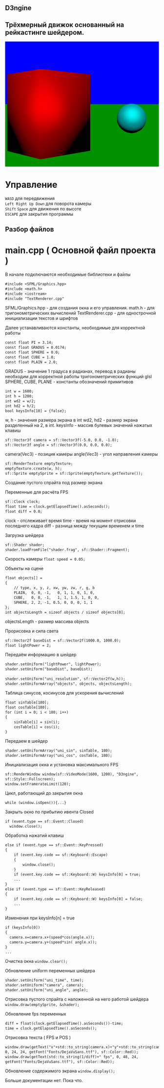 ## D3ngine
## Трёхмерный движок основанный на рейкастинге шейдером.
![Пример работы текущей версии](https://github.com/LedinecMing/D3ngine/raw/main/Screenshots/снимок.png)
# Управление
`WASD` для передвижения  
`Left Right Up Down` для поворота камеры  
`Shift` `Space` для движения по высоте  
`ESCAPE` для закрытия программы
## Разбор файлов
# main.cpp ( Основной файл проекта )
В начале подключаются необходимые библиотеки и файлы
```
#include <SFML/Graphics.hpp>
#include <math.h>
#include <iostream>
#include "TextRenderer.cpp"
```
SFML/Graphics.hpp - для создания окна и его управления.
math.h - для тригонометрических вычислений
TextRenderer.cpp - для однострочной инициализации текстов и шрифтов

Далее устанавливаются константы, необходимые для корректной работы
```
const float PI = 3.14;
const float GRADUS = 0.0174;
const float SPHERE = 0.0;
const float CUBE = 1.0;
const float PLAIN = 2.0;
```
GRADUS - значение 1 градуса в радианах, перевод в радианы необходим для корректной работы тригонометрических функций glsl
SPHERE, CUBE, PLANE - константы обозначений примитивов
```
int w = 1600;
int h = 1200;
int wd2 = w/2;
int hd2 = h/2;
bool keysInfo[10] = {false};
```
w, h - значения размера экрана в int
wd2, hd2 - размер экрана разделенный на 2, в int.
keysInfo - массив булевых значений нажатых клавиш

```
sf::Vector3f camera = sf::Vector3f(-5.0, 0.0, -1.0);
sf::Vector3f angle = sf::Vector3f(0.0, 0.0, 0.0);
```
camera(Vec3) - позиция камеры
angle(Vec3) - угол направления камеры

```
sf::RenderTexture emptyTexture;
emptyTexture.create(w, h);
sf::Sprite emptySprite = sf::Sprite(emptyTexture.getTexture());
```
Создание пустого спрайта под размер экрана

Переменные для расчёта FPS
```
sf::Clock clock;
float time = clock.getElapsedTime().asSeconds();
float diff = 0.0;
```
clock - отслеживает время
time - время на момент отрисовки последнего кадра
diff - разница между текущим временем и time

Загрузка шейдера
```
sf::Shader shader;
shader.loadFromFile("shader.frag", sf::Shader::Fragment);
```

Скорость камеры ```float speed = 0.05;```

Объекты на сцене
```
float objects[] =
{
    // type, x, y, z, xw, yw, zw, r, g, b
    PLAIN,  0, 0, -1,   0, 1, 1, 0, 1, 0,
    CUBE,   0, 0, -1,   1, 1, 1.5, 1, 0, 0,
    SPHERE, 2, 2, -1, 0.5, 0, 0, 0, 1, 1
};
int objectsLength = sizeof objects / sizeof objects[0];
```
objectsLength - размер массива objects

Прорисовка и сила света
```
sf::Vector2f baseDist = sf::Vector2f(1000.0, 1000.0);
float lightPower = 2;
```

Передаём информацию в шейдер
```
shader.setUniform("lightPower", lightPower);
shader.setUniform("baseDist", baseDist);

shader.setUniform("uni_resolution", sf::Vector2f(w,h));
shader.setUniformArray("objects", objects, objectsLength);
```

Таблица синусов, косинусов для ускорения вычислений
```
float sinTable[180];
float cosTable[180]; 
for (int i = 0; i < 180; i++)
{
    sinTable[i] = sin(i);
    cosTable[i] = cos(i);
}
```
Передаем в шейдер
```
shader.setUniformArray("uni_sin", sinTable, 180);
shader.setUniformArray("uni_cos", cosTable, 180);
```

Инициализация окна и установка максимального FPS
```
sf::RenderWindow window(sf::VideoMode(1600, 1200), "D3ngine", sf::Style::Fullscreen);
window.setFramerateLimit(120);
```

Цикл, работающий до закрытия окна
```
while (window.isOpen()){...}
```

Закрыть окно по прибытию ивента Closed
```
if (event.type == sf::Event::Closed)
  window.close();
```

Обработка нажатий клавиш
```
else if (event.type == sf::Event::KeyPressed)
{
    if (event.key.code == sf::Keyboard::Escape)
    {
        window.close();
    }
    if (event.key.code == sf::Keyboard::W) keysInfo[0] = true;
    ...
}
else if (event.type == sf::Event::KeyReleased)
{
    if (event.key.code == sf::Keyboard::W) keysInfo[0] = false;
    ...
}
```
Изменения при keysInfo[n] = true
```
if (keysInfo[0])
{
  camera.x=camera.x+(speed*cos(angle.x));
  camera.y=camera.y+(speed*sin( angle.x));
}
...
```

Очистка окна ```window.clear();```

Обновление uniform переменных шейдера
```
shader.setUniform("uni_time", time);
shader.setUniform("camera", camera);
shader.setUniform("uni_angle", angle);
```

Отрисовка пустого спрайта с наложенной на него работой шейдера ```window.draw(emptySprite, &shader);```

Обновление fps переменных
```
diff = float(clock.getElapsedTime().asSeconds())-time;
time = clock.getElapsedTime().asSeconds();
```

Отрисовка текста ( FPS и POS )
```
window.draw(getText("x"+std::to_string(camera.x)+"y"+std::to_string(camera.y)+"z"+std::to_string(camera.z), 0, 24, 24, getFont("Fonts/DejaVuSans.ttf"), sf::Color::Red));
window.draw(getText(std::to_string(1/diff)+" fps", 0, 48, 24, getFont("Fonts/DejaVuSans.ttf"), sf::Color::Red));
```

Обновление содержимого экрана ```window.display();```

Больше документации нет. Пока что.
